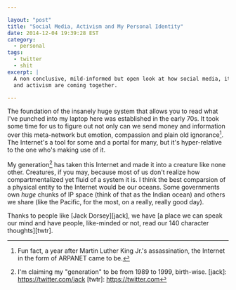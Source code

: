 ```yaml
---

layout: "post"
title: "Social Media, Activism and My Personal Identity"
date: 2014-12-04 19:39:28 EST
category:
  - personal
tags:
  - twitter
  - shit
excerpt: |
  A non conclusive, mild-informed but open look at how social media, its users
  and activism are coming together.

---
```


The foundation of the insanely huge system that allows you to read what I've
punched into my laptop here was established in the early 70s. It took some time
for us to figure out not only can we send money and information over this
meta-network but emotion, compassion and plain old ignorance[^1]. The
Internet's a tool for some and a portal for many, but it's hyper-relative to
the one who's making use of it.

My generation[^2] has taken this Internet and made it into a creature like none
other. Creatures, if you may, because most of us don't realize how
compartmentalized yet fluid of a system it is. I think the best comparsion of a
physical entity to the Internet would be our oceans. Some governments own
_huge_ chunks of IP space (think of that as the Indian ocean) and others we
share (like the Pacific, for the most, on a really, really good day).

Thanks to people like [Jack Dorsey][jack], we have [a place we can speak our
mind and have people, like-minded or not, read our 140 character thoughts][twtr].

[^1]: Fun fact, a year after Martin Luther King Jr.'s assassination, the Internet in the form of ARPANET came to be.
[^2]: I'm claiming my "generation" to be from 1989 to 1999, birth-wise.
[jack]: https://twitter.com/jack
[twtr]: https://twitter.com

